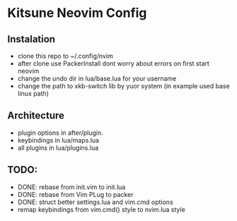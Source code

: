 # Kitsune Neovim Config

## Instalation

- clone this repo to ~/.config/nvim
- after clone use PackerInstall dont worry about errors on first start neovim
- change the undo dir in lua/base.lua for your username
- change the path to xkb-switch lib by yuor system (in example used base linux path)

## Architecture

- plugin options in after/plugin.
- keybindings in lua/maps.lua
- all plugins in lua/plugins.lua

## TODO: 

- DONE: rebase from init.vim to init.lua
- DONE: rebase from Vim PLug to packer
- DONE: struct better settings.lua and vim.cmd options
- remap keybindings from vim.cmd() style to nvim.lua style
